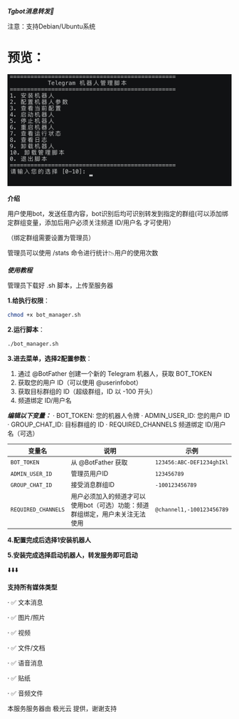 ***Tgbot消息转发🤖️***


注意：支持Debian/Ubuntu系统


# 预览：
<picture>
  <source media="(prefers-color-scheme: dark)" srcset="https://raw.githubusercontent.com/Lxi0707/telegram-bot-installer/refs/heads/main/IMG_2985.jpeg">
  <source media="(prefers-color-scheme: light)" srcset="https://raw.githubusercontent.com/Lxi0707/telegram-bot-installer/refs/heads/main/IMG_2985.jpeg">
  <img alt="自定义图片" src="https://raw.githubusercontent.com/Lxi0707/telegram-bot-installer/refs/heads/main/IMG_2985.jpeg">
</picture>



**介绍**


用户使用bot，发送任意内容，bot识别后均可识别转发到指定的群组(可以添加绑定群组变量，添加后用户必须关注频道 ID/用户名 才可使用）


（绑定群组需要设置为管理员）

管理员可以使用 /stats 命令进行统计📉用户的使用次数


***使用教程***


管理员下载好 .sh 脚本，上传至服务器


**1.给执行权限**：
```bash
chmod +x bot_manager.sh
```


**2.运行脚本**：
```bash
./bot_manager.sh
```


**3.进去菜单，选择2配置参数**：
  1. 通过 @BotFather 创建一个新的 Telegram 机器人，获取 BOT_TOKEN
  2. 获取您的用户 ID（可以使用 @userinfobot）
  3. 获取目标群组的 ID（超级群组，ID 以 -100 开头）
  4. 频道绑定 ID/用户名


***编辑以下变量：***
· BOT_TOKEN: 您的机器人令牌
· ADMIN_USER_ID: 您的用户 ID
· GROUP_CHAT_ID: 目标群组的 ID
· REQUIRED_CHANNELS 频道绑定 ID/用户名（可选） 


| **变量名**                  | **说明**   | **示例**                                        
|-----------------------------|------------|--------------------------------------------------------------------------|
| `BOT_TOKEN`             | 从 @BotFather 获取    | `123456:ABC-DEF1234ghIkl`    |
| `ADMIN_USER_ID`               | 管理员用户ID   |  `123456789`     |
| `GROUP_CHAT_ID`       | 接受消息群组ID   | `-100123456789`            |
| `REQUIRED_CHANNELS`       | 用户必须加入的频道才可以使用bot（可选）功能：频道群组绑定，用户未关注无法使用   | `@channel1,-100123456789`            |



**4.配置完成后选择1安装机器人**


**5.安装完成选择启动机器人，转发服务即可启动**


⬇️⬇️⬇️


**支持所有媒体类型**


· ✅ 文本消息


· ✅ 图片/照片


· ✅ 视频


· ✅ 文件/文档


· ✅ 语音消息


· ✅ 贴纸


· ✅ 音频文件


本服务服务器由 极光云 提供，谢谢支持
